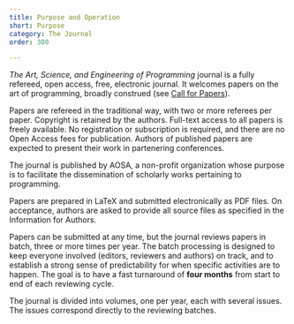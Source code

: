 ```yaml
---
title: Purpose and Operation
short: Purpose
category: The Journal
order: 300

---
```

*The Art, Science, and Engineering of Programming* journal is a fully refereed, open access, free, electronic journal. It welcomes papers on the art of programming, broadly construed (see [Call for Papers](/cfp)).

Papers are refereed in the traditional way, with two or more referees per paper. Copyright is retained by the authors. Full-text access to all papers is freely available. No registration or subscription is required, and there are no Open Access fees for publication. Authors of published papers are expected to present their work in partenering conferences.

The journal is published by AOSA, a non-profit organization whose purpose is to facilitate the dissemination of scholarly works pertaining to programming.

Papers are prepared in LaTeX and submitted electronically as PDF files. On acceptance, authors are asked to provide all source files as specified in the Information for Authors.

Papers can be submitted at any time, but the journal reviews papers in batch, three or more times per year. The batch processing is designed to keep everyone involved (editors, reviewers and authors) on track, and to establish a strong sense of predictability for when specific activities are to happen. The goal is to have a fast turnaround of **four months** from start to end of each reviewing cycle.

The journal is divided into volumes, one per year, each with several issues. The issues correspond directly to the reviewing batches.

<!-- *The Art, Science, and Engineering of Programming*  is an overlay journal of the Computing Research Repository (CoRR): see <https://arXiv.org>. A disk archive and a hardcopy of the contents of this journal is maintained by the Institute for Software Research at the University of California, Irvine, and also by a large number of mirror sites around the world. -->
